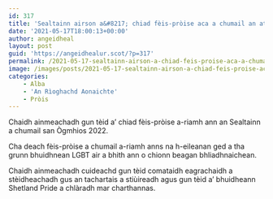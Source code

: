 ```yaml
---
id: 317
title: 'Sealtainn airson a&#8217; chiad fèis-pròise aca a chumail an ath-bhliadhna'
date: '2021-05-17T18:00:13+00:00'
author: angeidheal
layout: post
guid: 'https://angeidhealur.scot/?p=317'
permalink: /2021-05-17-sealtainn-airson-a-chiad-feis-proise-aca-a-chumail-an-ath-bhliadhna/
image: /images/posts/2021-05-17-sealtainn-airson-a-chiad-feis-proise-aca-a-chumail-an-ath-bhliadhna.webp
categories:
    - Alba
    - 'An Rìoghachd Aonaichte'
    - Pròis
---
```


Chaidh ainmeachadh gun tèid a’ chiad fèis-pròise a-riamh ann an Sealtainn a chumail san Ògmhios 2022.

Cha deach fèis-pròise a chumail a-riamh anns na h-eileanan ged a tha grunn bhuidhnean LGBT air a bhith ann o chionn beagan bhliadhnaichean.

Chaidh ainmeachadh cuideachd gun tèid comataidh eagrachaidh a stèidheachadh gus an tachartais a stiùireadh agus gun tèid a’ bhuidheann Shetland Pride a chlàradh mar charthannas.
